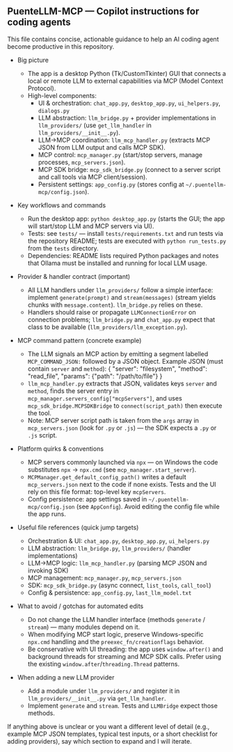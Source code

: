 ## PuenteLLM-MCP — Copilot instructions for coding agents

This file contains concise, actionable guidance to help an AI coding agent become productive in this repository.

- Big picture
  - The app is a desktop Python (Tk/CustomTkinter) GUI that connects a local or remote LLM to external capabilities via MCP (Model Context Protocol).
  - High-level components:
    - UI & orchestration: `chat_app.py`, `desktop_app.py`, `ui_helpers.py`, `dialogs.py`
    - LLM abstraction: `llm_bridge.py` + provider implementations in `llm_providers/` (use `get_llm_handler` in `llm_providers/__init__.py`).
    - LLM→MCP coordination: `llm_mcp_handler.py` (extracts MCP JSON from LLM output and calls MCP SDK).
    - MCP control: `mcp_manager.py` (start/stop servers, manage processes, `mcp_servers.json`).
    - MCP SDK bridge: `mcp_sdk_bridge.py` (connect to a server script and call tools via MCP client/session).
    - Persistent settings: `app_config.py` (stores config at `~/.puentellm-mcp/config.json`).

- Key workflows and commands
  - Run the desktop app: `python desktop_app.py` (starts the GUI; the app will start/stop LLM and MCP servers via UI).
  - Tests: see `tests/` — install `tests/requirements.txt` and run tests via the repository README; tests are executed with `python run_tests.py` from the `tests` directory.
  - Dependencies: README lists required Python packages and notes that Ollama must be installed and running for local LLM usage.

- Provider & handler contract (important)
  - All LLM handlers under `llm_providers/` follow a simple interface: implement `generate(prompt)` and `stream(messages)` (stream yields chunks with `message.content`). `llm_bridge.py` relies on these.
  - Handlers should raise or propagate `LLMConnectionError` on connection problems; `llm_bridge.py` and `chat_app.py` expect that class to be available (`llm_providers/llm_exception.py`).

- MCP command pattern (concrete example)
  - The LLM signals an MCP action by emitting a segment labelled `MCP_COMMAND_JSON:` followed by a JSON object. Example JSON (must contain `server` and `method`):
    {
      "server": "filesystem",
      "method": "read_file",
      "params": {"path": "/path/to/file"}
    }
  - `llm_mcp_handler.py` extracts that JSON, validates keys `server` and `method`, finds the server entry in `mcp_manager.servers_config["mcpServers"]`, and uses `mcp_sdk_bridge.MCPSDKBridge` to `connect(script_path)` then execute the tool.
  - Note: MCP server script path is taken from the `args` array in `mcp_servers.json` (look for `.py` or `.js`) — the SDK expects a `.py` or `.js` script.

- Platform quirks & conventions
  - MCP servers commonly launched via `npx` — on Windows the code substitutes `npx` → `npx.cmd` (see `mcp_manager.start_server`).
  - `MCPManager.get_default_config_path()` writes a default `mcp_servers.json` next to the code if none exists. Tests and the UI rely on this file format: top-level key `mcpServers`.
  - Config persistence: app settings saved in `~/.puentellm-mcp/config.json` (see `AppConfig`). Avoid editing the config file while the app runs.

- Useful file references (quick jump targets)
  - Orchestration & UI: `chat_app.py`, `desktop_app.py`, `ui_helpers.py`
  - LLM abstraction: `llm_bridge.py`, `llm_providers/` (handler implementations)
  - LLM→MCP logic: `llm_mcp_handler.py` (parsing MCP JSON and invoking SDK)
  - MCP management: `mcp_manager.py`, `mcp_servers.json`
  - SDK: `mcp_sdk_bridge.py` (async connect, `list_tools`, `call_tool`)
  - Config & persistence: `app_config.py`, `last_llm_model.txt`

- What to avoid / gotchas for automated edits
  - Do not change the LLM handler interface (methods `generate` / `stream`) — many modules depend on it.
  - When modifying MCP start logic, preserve Windows-specific `npx.cmd` handling and the `preexec_fn/creationflags` behavior.
  - Be conservative with UI threading: the app uses `window.after()` and background threads for streaming and MCP SDK calls. Prefer using the existing `window.after`/`threading.Thread` patterns.

- When adding a new LLM provider
  - Add a module under `llm_providers/` and register it in `llm_providers/__init__.py` via `get_llm_handler`.
  - Implement `generate` and `stream`. Tests and `LLMBridge` expect those methods.

If anything above is unclear or you want a different level of detail (e.g., example MCP JSON templates, typical test inputs, or a short checklist for adding providers), say which section to expand and I will iterate.